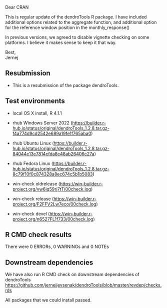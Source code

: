 Dear CRAN

This is regular update of the dendroTools R package. 
I have included additional options related to the aggregate function, and additional
option for the reference window position in the monthly_response()

In previous versions, we agreed to disable vignette checking on some platforms. I believe it makes sense to keep it that way.  

Best,   
Jernej


##  Resubmission
* This is a resubmission of the package dendroTools.

## Test environments
* local OS X install, R 4.1.1

* rhub Windows Server 2022 (https://builder.r-hub.io/status/original/dendroTools_1.2.8.tar.gz-f4a774d9cd2542e689a19fe1f765aba0)
* rhub Ubuntu Linux (https://builder.r-hub.io/status/original/dendroTools_1.2.8.tar.gz-84044c13c7814cfda8c48ab26406c27a)
* rhub Fedora Linux (https://builder.r-hub.io/status/original/dendroTools_1.2.8.tar.gz-8c79f10f0c874328a8ec674c5b1b5083)

* win-check oldrelease (https://win-builder.r-project.org/vw6iq59rj7tT/00check.log)
* win-check release (https://win-builder.r-project.org/F2FFV2Lw7eco/00check.log)
* win-check devel (https://win-builder.r-project.org/n6527FL1f733/00check.log)

## R CMD check results
There were 0 ERRORs, 0 WARNINGs and 0 NOTEs

## Downstream dependencies
We have also run R CMD check on downstream dependencies of dendroTools
https://github.com/jernejjevsenak/dendroTools/blob/master/revdep/checks.rds

All packages that we could install passed. 
